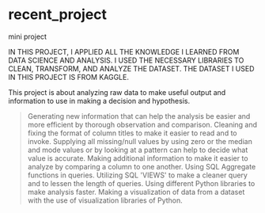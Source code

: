 # recent_project
mini project

IN THIS PROJECT, I APPLIED ALL THE KNOWLEDGE I LEARNED FROM DATA SCIENCE AND ANALYSIS.
I USED THE NECESSARY LIBRARIES TO CLEAN, TRANSFORM, AND ANALYZE THE DATASET.
THE DATASET I USED IN THIS PROJECT IS FROM KAGGLE.

This project is about analyzing raw data to make useful output and information to use in making a decision and hypothesis.
> Generating new information that can help the analysis be easier and more efficient by thorough observation and comparison.
> Cleaning and fixing the format of column titles to make it easier to read and to invoke.
> Supplying all missing/null values by using zero or the median and mode values or by looking at a pattern can help to decide what value is accurate.
> Making additional information to make it easier to analyze by comparing a column to one another.
> Using SQL Aggregate functions in queries.
> Utilizing SQL 'VIEWS' to make a cleaner query and to lessen the length of queries.
> Using different Python libraries to make analysis faster.
> Making a visualization of data from a dataset with the use of visualization libraries of Python.

